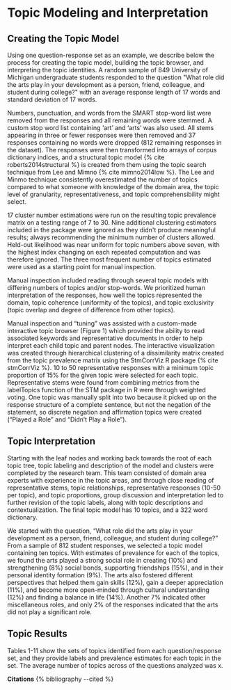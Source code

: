 # Topic Modeling and Interpretation

## Creating the Topic Model
Using one question-response set as an example, we describe below the process for creating the topic model, building the topic browser, and interpreting the topic identities. 
A random sample of 849 University of Michigan undergraduate students responded to the question "What role did the arts play in your development as a person, friend, colleague, and student during college?" with an average response length of 17 words and standard deviation of 17 words.

Numbers, punctuation, and words from the SMART stop-word list were removed from the responses and all remaining words were stemmed. A custom stop word list containing ‘art’ and ‘arts’ was also used. All stems appearing in three or fewer responses were then removed and 37 responses containing no words were dropped (812 remaining responses in the dataset). The responses were then transformed into arrays of corpus dictionary indices, and a structural topic model {% cite roberts2014structural %} is created from them using the topic search technique from Lee and Mimno {% cite mimno2014low %}. The Lee and Minmo technique consistently overestimated the number of topics compared to what someone with knowledge of the domain area, the topic level of granularity, representativeness, and topic comprehensibility might select. 

17 cluster number estimations were run on the resulting topic prevalence matrix on a testing range of 7 to 30. Nine additional clustering estimators included in the package were ignored as they didn't produce meaningful results; always recommending the minimum number of clusters allowed. Held-out likelihood was near uniform for topic numbers above seven, with the highest index changing on each repeated computation and was therefore ignored. The three most frequent number of topics estimated were used as a starting point for manual inspection. 

Manual inspection included reading through several topic models with differing numbers of topics and/or stop-words. We prioritized human interpretation of the responses, how well the topics represented the domain, topic coherence (uniformity of the topics), and topic exclusivity (topic overlap and degree of difference from other topics).
 
Manual inspection and “tuning” was assisted with a custom-made interactive topic browser (Figure 1) which provided the ability to read associated keywords and representative documents in order to help interpret each child topic and parent nodes. The interactive visualization was created through hierarchical clustering of a dissimilarity matrix created from the topic prevalence matrix using the StmCorrViz R package {% cite stmCorrViz %}. 10 to 50 representative responses with a minimum topic proportion of 15% for the given topic were selected for each topic. Representative stems were found from combining metrics from the labelTopics function of the STM package in R were through weighted voting.
One topic was manually split into two because it picked up on the response structure of a complete sentence, but not the negation of the statement, so discrete negation and affirmation topics were created (“Played a Role” and “Didn’t Play a Role”).

## Topic Interpretation
Starting with the leaf nodes and working back towards the root of each topic tree, topic labeling and description of the model and clusters were completed by the research team. This team consisted of domain area experts with experience in the topic areas, and through close reading of representative stems, topic relationships, representative responses (10-50 per topic), and topic proportions, group discussion and interpretation led to further revision of the topic labels, along with topic descriptions and contextualization. The final topic model has 10 topics, and a 322 word dictionary.

We started with the question, “What role did the arts play in your development as a person, friend, colleague, and student during college?” From a sample of 812 student responses, we selected a topic model containing ten topics. With estimates of prevalence for each of the topics, we found the arts played a strong social role in creating (10%) and strengthening (8%) social bonds, supporting friendships (15%), and in their personal identity formation (9%). The arts also fostered different perspectives that helped them gain skills (12%), gain a deeper appreciation (11%), and become more open-minded through cultural understanding (12%) and finding a balance in life (14%). Another 7% indicated other miscellaneous roles, and only 2% of the responses indicated that the arts did not play a significant role. 

## Topic Results 
Tables 1-11 show the sets of topics identified from each question/response set, and they provide labels and prevalence estimates for each topic in the set. The average number of topics across of the questions analyzed was x. 


**Citations**
{% bibliography --cited %}